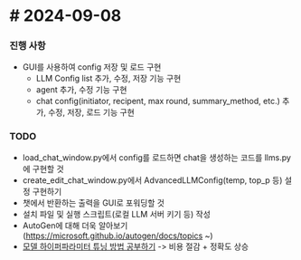 # # 2024-09-08

### 진행 사항
- GUI를 사용하여 config 저장 및 로드 구현
    - LLM Config list 추가, 수정, 저장 기능 구현
    - agent 추가, 수정 기능 구현
    - chat config(initiator, recipent, max round, summary_method, etc.) 추가, 수정, 저장, 로드 기능 구현

### TODO
- load_chat_window.py에서 config를 로드하면 chat을 생성하는 코드를 llms.py에 구현할 것
- create_edit_chat_window.py에서 AdvancedLLMConfig(temp, top_p 등) 설정 구현하기
- 챗에서 반환하는 출력을 GUI로 포워딩할 것
- 설치 파일 및 실행 스크립트(로컬 LLM 서버 키기 등) 작성
- AutoGen에 대해 더욱 알아보기(https://microsoft.github.io/autogen/docs/topics ~)
- [모델 하이퍼파라미터 튜닝 방법 공부하기](https://microsoft.github.io/autogen/docs/Use-Cases/enhanced_inference#metric-to-optimize) -> 비용 절감 + 정확도 상승

